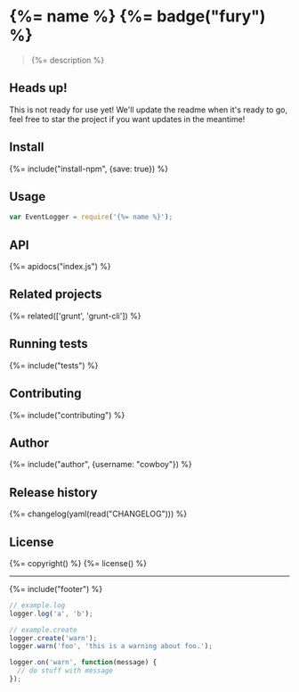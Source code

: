 # {%= name %} {%= badge("fury") %}

> {%= description %}

## Heads up!

This is not ready for use yet! We'll update the readme when it's ready to go, feel free to star the project if you want updates in the meantime!

## Install
{%= include("install-npm", {save: true}) %}

## Usage

```js
var EventLogger = require('{%= name %}');
```

## API
{%= apidocs("index.js") %}

## Related projects
{%= related(['grunt', 'grunt-cli']) %}

<!--strip {%%= related([
  'grunt',
  'grunt-cli',
  'grunt-legacy-config',
  'grunt-legacy-event',
  'grunt-legacy-fail',
  'grunt-legacy-file',
  'grunt-legacy-log',
  'grunt-legacy-option',
  'grunt-legacy-template',
  'grunt-legacy-util'
]) %} -->

## Running tests
{%= include("tests") %}

## Contributing
{%= include("contributing") %}

## Author
{%= include("author", {username: "cowboy"}) %}

## Release history
{%= changelog(yaml(read("CHANGELOG"))) %}

## License
{%= copyright() %}
{%= license() %}

***

{%= include("footer") %}

```js
// example.log
logger.log('a', 'b');
```

```js
// example.create
logger.create('warn');
logger.warn('foo', 'this is a warning about foo.');

logger.on('warn', function(message) {
  // do stuff with message
});
```

